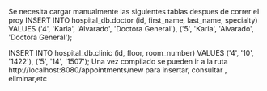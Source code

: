 Se necesita cargar manualmente las siguientes tablas despues de correr el proy INSERT INTO hospital_db.doctor (id, first_name, last_name, specialty) VALUES ('4', 'Karla', 'Alvarado', 'Doctora General'), ('5', 'Karla', 'Alvarado', 'Doctora General');

INSERT INTO hospital_db.clinic (id, floor, room_number) VALUES ('4', '10', '1422'), ('5', '14', '1507'); Una vez compilado se pueden ir a la ruta http://localhost:8080/appointments/new para insertar, consultar , eliminar,etc
